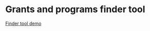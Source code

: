 # Grants and programs finder tool

[Finder tool demo](https://ausgov.github.io/bga-grants-and-programs/finder/tool.html)
    
